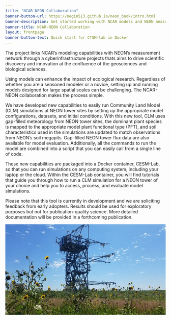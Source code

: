 ```yaml
---
title: "NCAR-NEON Collaboration"
banner-button-url: https://negin513.github.io/neon_book/intro.html
banner-description: Get started working with NCAR models and NEON measurements
banner-title: NCAR-NEON Collaboration
layout: frontpage
banner-button-text: Quick start for CTSM-lab in Docker
---
```

The project links NCAR’s modeling capabilities with NEON’s measurement network through a cyberinfrastructure projects thats aims to drive scientific discovery and innovation at the confluence of the geosciences and biological sciences.

Using models can enhance the impact of ecological research. Regardless of whether you are a seasoned modeler or a novice, setting up and running models designed for large spatial scales can be challenging. The NCAR-NEON collaboration makes the process simple. 

We have developed new capabilities to easily run Community Land Model (CLM) simulations at NEON tower sites by setting up the appropriate model configurations, datasets, and initial conditions. With this new tool, CLM uses gap-filled meteorology from NEON tower sites, the dominant plant species is mapped to the appropriate model plant functional type (PFT), and soil characteristics used in the simulations are updated to match observations from NEON’s soil megapits. Gap-filled NEON tower flux data are also available for model evaluation. Additionally, all the commands to run the model are combined into a script that you can easily call from a single line of code. 

These new capabilities are packaged into a Docker container, CESM-Lab, so that you can run simulations on any computing system, including your laptop or the cloud. Within the CESM-Lab container, you will find tutorials that guide you through how to run a CLM simulation for a NEON tower of your choice and help you to access, process, and evaluate model simulations. 

Please note that this tool is currently in development and we are soliciting feedback from early adopters. Results should be used for exploratory purposes but not for publication-quality science. More detailed documentation will be provided in a forthcoming publication. 

<img src="images/STER_tower.png" alt="NEON flux tower at Sterling, CO [STER]. " style="display: block; margin: auto;">

